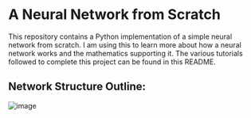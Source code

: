 # A Neural Network from Scratch
This repository contains a Python implementation of a simple neural network from scratch. I am using this to learn more about how a neural network works and the mathematics supporting it. The various tutorials followed to complete this project can be found in this README.

## Network Structure Outline:
![image](https://github.com/Zenny00/NeuralNetwork/assets/99524099/59451f29-259c-4618-80f6-32cff9d17dda)
